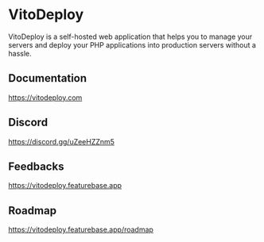 # VitoDeploy

VitoDeploy is a self-hosted web application that helps you to manage your servers and deploy your PHP applications into production servers without a hassle.

## Documentation

https://vitodeploy.com

## Discord

https://discord.gg/uZeeHZZnm5

## Feedbacks

https://vitodeploy.featurebase.app

## Roadmap

https://vitodeploy.featurebase.app/roadmap

